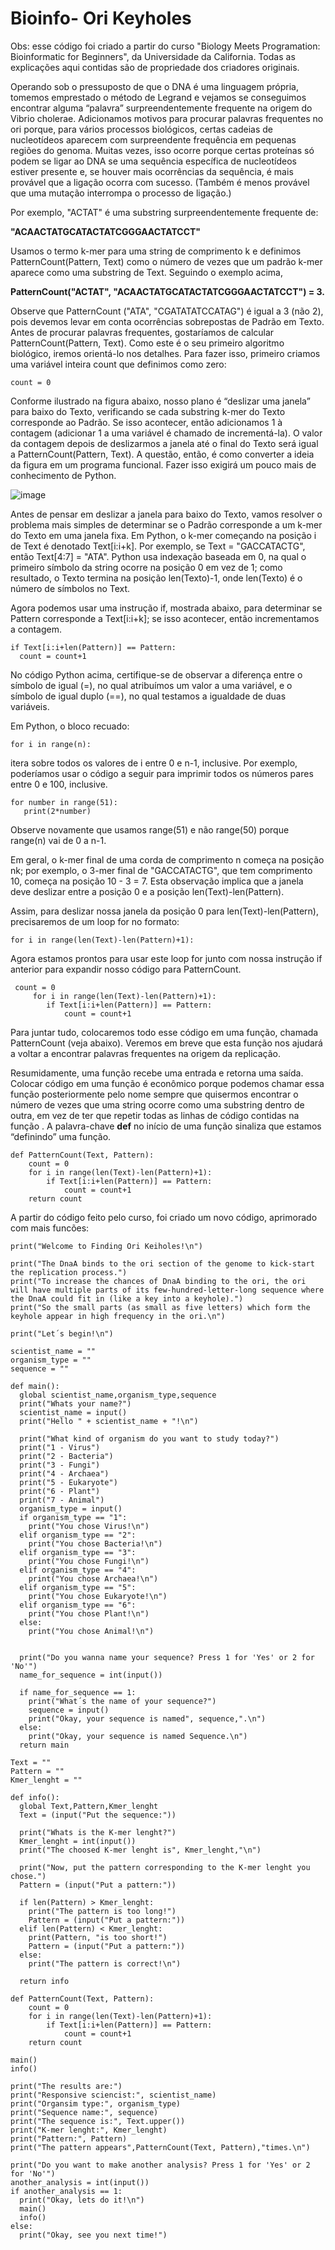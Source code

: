 # Bioinfo- Ori Keyholes

Obs: esse código foi criado a partir do curso "Biology Meets Programation: Bioinformatic for Beginners", da Universidade da California. Todas as explicações aqui contidas são
de propriedade dos criadores originais.

  Operando sob o pressuposto de que o DNA é uma linguagem própria, tomemos emprestado o método de Legrand e vejamos se conseguimos encontrar alguma “palavra” surpreendentemente frequente na origem do Vibrio cholerae. Adicionamos motivos para procurar palavras frequentes no ori porque, para vários processos biológicos, certas cadeias de nucleotídeos aparecem com surpreendente frequência em pequenas regiões do genoma. Muitas vezes, isso ocorre porque certas proteínas só podem se ligar ao DNA se uma sequência específica de nucleotídeos estiver presente e, se houver mais ocorrências da sequência, é mais provável que a ligação ocorra com sucesso. (Também é menos provável que uma mutação interrompa o processo de ligação.)
  
  Por exemplo, "ACTAT" é uma substring surpreendentemente frequente de:
  
  **"ACAACTATGCATACTATCGGGAACTATCCT"**

  Usamos o termo k-mer para uma string de comprimento k e definimos PatternCount(Pattern, Text) como o número de vezes que um padrão k-mer aparece como uma substring de Text. Seguindo o exemplo acima,

  **PatternCount("ACTAT", "ACAACTATGCATACTATCGGGAACTATCCT") = 3.**

  Observe que PatternCount ("ATA", "CGATATATCCATAG") é igual a 3 (não 2), pois devemos levar em conta ocorrências sobrepostas de Padrão em Texto.
  Antes de procurar palavras frequentes, gostaríamos de calcular PatternCount(Pattern, Text). Como este é o seu primeiro algoritmo biológico, iremos orientá-lo nos detalhes. Para fazer isso, primeiro criamos uma variável inteira count que definimos como zero:

    count = 0

  Conforme ilustrado na figura abaixo, nosso plano é “deslizar uma janela” para baixo do Texto, verificando se cada substring k-mer do Texto corresponde ao Padrão. Se isso acontecer, então adicionamos 1 à contagem (adicionar 1 a uma variável é chamado de incrementá-la). O valor da contagem depois de deslizarmos a janela até o final do Texto será igual a PatternCount(Pattern, Text). A questão, então, é como converter a ideia da figura em um programa funcional. Fazer isso exigirá um pouco mais de conhecimento de Python.

  ![image](https://github.com/TahVicentini/Bioinfo---K-mer-Count/assets/103975934/bee3514c-ff90-411d-aff5-f39da9bbe5a2)

  Antes de pensar em deslizar a janela para baixo do Texto, vamos resolver o problema mais simples de determinar se o Padrão corresponde a um k-mer do Texto em uma janela fixa. Em Python, o k-mer começando na posição i de Text é denotado Text[i:i+k]. Por exemplo, se Text = "GACCATACTG", então Text[4:7] = "ATA". Python usa indexação baseada em 0, na qual o primeiro símbolo da string ocorre na posição 0 em vez de 1; como resultado, o Texto termina na posição len(Texto)-1, onde len(Texto) é o número de símbolos no Text.

Agora podemos usar uma instrução if, mostrada abaixo, para determinar se Pattern corresponde a Text[i:i+k]; se isso acontecer, então incrementamos a contagem.

    if Text[i:i+len(Pattern)] == Pattern:
      count = count+1

No código Python acima, certifique-se de observar a diferença entre o símbolo de igual (=), no qual atribuímos um valor a uma variável, e o símbolo de igual duplo (==), no qual testamos a igualdade de duas variáveis.

Em Python, o bloco recuado:

    for i in range(n):
    
itera sobre todos os valores de i entre 0 e n-1, inclusive.
Por exemplo, poderíamos usar o código a seguir para imprimir todos os números pares entre 0 e 100, inclusive.

    for number in range(51):
       print(2*number)
 
Observe novamente que usamos range(51) e não range(50) porque range(n) vai de 0 a n-1.

Em geral, o k-mer final de uma corda de comprimento n começa na posição nk; por exemplo, o 3-mer final de "GACCATACTG", que tem comprimento 10, começa na posição 10 - 3 = 7. Esta observação implica que a janela deve deslizar entre a posição 0 e a posição len(Text)-len(Pattern).

Assim, para deslizar nossa janela da posição 0 para len(Text)-len(Pattern), precisaremos de um loop for no formato:

    for i in range(len(Text)-len(Pattern)+1):

Agora estamos prontos para usar este loop for junto com nossa instrução if anterior para expandir nosso código para PatternCount.

     count = 0
         for i in range(len(Text)-len(Pattern)+1):
            if Text[i:i+len(Pattern)] == Pattern:
                count = count+1 

Para juntar tudo, colocaremos todo esse código em uma função, chamada PatternCount (veja abaixo). Veremos em breve que esta função nos ajudará a voltar a encontrar palavras frequentes na origem da replicação.

Resumidamente, uma função recebe uma entrada e retorna uma saída. Colocar código em uma função é econômico porque podemos chamar essa função posteriormente pelo nome sempre que quisermos encontrar o número de vezes que uma string ocorre como uma substring dentro de outra, em vez de ter que repetir todas as linhas de código contidas na função . A palavra-chave **def** no início de uma função sinaliza que estamos “definindo” uma função.

    def PatternCount(Text, Pattern):
        count = 0
        for i in range(len(Text)-len(Pattern)+1):
            if Text[i:i+len(Pattern)] == Pattern:
                count = count+1
        return count 

A partir do código feito pelo curso, foi criado um novo código, aprimorado com mais funcões:

    print("Welcome to Finding Ori Keiholes!\n")
    
    print("The DnaA binds to the ori section of the genome to kick-start the replication process.")
    print("To increase the chances of DnaA binding to the ori, the ori will have multiple parts of its few-hundred-letter-long sequence where the DnaA could fit in (like a key into a keyhole).")
    print("So the small parts (as small as five letters) which form the keyhole appear in high frequency in the ori.\n")
    
    print("Let´s begin!\n")
    
    scientist_name = ""
    organism_type = ""
    sequence = ""
    
    def main():
      global scientist_name,organism_type,sequence
      print("Whats your name?")
      scientist_name = input()
      print("Hello " + scientist_name + "!\n")
    
      print("What kind of organism do you want to study today?")
      print("1 - Virus")
      print("2 - Bacteria")
      print("3 - Fungi")
      print("4 - Archaea")
      print("5 - Eukaryote")
      print("6 - Plant")
      print("7 - Animal")
      organism_type = input()
      if organism_type == "1":
        print("You chose Virus!\n")
      elif organism_type == "2":
        print("You chose Bacteria!\n")
      elif organism_type == "3":
        print("You chose Fungi!\n")
      elif organism_type == "4":
        print("You chose Archaea!\n")
      elif organism_type == "5":
        print("You chose Eukaryote!\n")
      elif organism_type == "6":
        print("You chose Plant!\n")
      else:
        print("You chose Animal!\n")
     
      
      print("Do you wanna name your sequence? Press 1 for 'Yes' or 2 for 'No'")
      name_for_sequence = int(input())
      
      if name_for_sequence == 1:
        print("What´s the name of your sequence?")
        sequence = input()
        print("Okay, your sequence is named", sequence,".\n")
      else:
        print("Okay, your sequence is named Sequence.\n")
      return main
    
    Text = ""
    Pattern = ""
    Kmer_lenght = ""
    
    def info():
      global Text,Pattern,Kmer_lenght
      Text = (input("Put the sequence:"))
      
      print("Whats is the K-mer lenght?")
      Kmer_lenght = int(input())
      print("The choosed K-mer lenght is", Kmer_lenght,"\n")
      
      print("Now, put the pattern corresponding to the K-mer lenght you chose.")
      Pattern = (input("Put a pattern:"))
    
      if len(Pattern) > Kmer_lenght:
        print("The pattern is too long!")
        Pattern = (input("Put a pattern:"))
      elif len(Pattern) < Kmer_lenght:
        print(Pattern, "is too short!")
        Pattern = (input("Put a pattern:"))
      else:
        print("The pattern is correct!\n")
    
      return info
    
    def PatternCount(Text, Pattern):
        count = 0
        for i in range(len(Text)-len(Pattern)+1):
            if Text[i:i+len(Pattern)] == Pattern:
                count = count+1
        return count 
    
    main()
    info()
    
    print("The results are:")
    print("Responsive sciencist:", scientist_name)
    print("Organsim type:", organism_type)
    print("Sequence name:", sequence)
    print("The sequence is:", Text.upper())
    print("K-mer lenght:", Kmer_lenght)
    print("Pattern:", Pattern)
    print("The pattern appears",PatternCount(Text, Pattern),"times.\n")
    
    print("Do you want to make another analysis? Press 1 for 'Yes' or 2 for 'No'")
    another_analysis = int(input())
    if another_analysis == 1:
      print("Okay, lets do it!\n")
      main()
      info()
    else:
      print("Okay, see you next time!")
  

